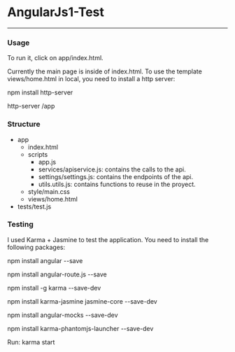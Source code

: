 # AngularJs1-Test
------------------

### Usage ###

To run it, click on app/index.html.

Currently the main page is inside of index.html. To use the template views/home.html in local, you need to install a http server:

npm install http-server

http-server /app

### Structure ###

- app
  - index.html
  - scripts
    - app.js
    - services/apiservice.js: contains the calls to the api.
    - settings/settings.js: contains the endpoints of the api.
    - utils.utils.js: contains functions to reuse in the proyect.
  - style/main.css
  - views/home.html
 - tests/test.js
 
 ### Testing ###
    
I used Karma + Jasmine to test the application. You need to install the following packages:

npm install angular --save

npm install angular-route.js --save

npm install -g karma --save-dev

npm install karma-jasmine jasmine-core --save-dev

npm install angular-mocks --save-dev

npm install karma-phantomjs-launcher --save-dev

Run: karma start
